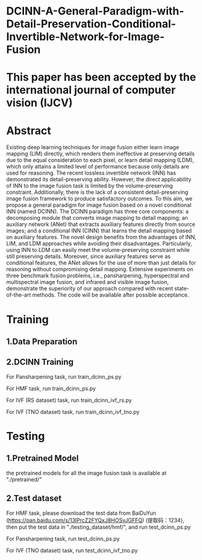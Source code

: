 # DCINN-A-General-Paradigm-with-Detail-Preservation-Conditional-Invertible-Network-for-Image-Fusion
# This paper has been accepted by the international journal of computer vision (IJCV)
# Abstract
Existing deep learning techniques for image fusion either learn image mapping (LIM) directly, which renders them ineffective at preserving details due to the equal consideration to each pixel, or learn detail mapping (LDM), which only attains a limited level of performance because only details are used for reasoning. The recent lossless invertible network (INN) has demonstrated its detail-preserving ability. However, the direct applicability of INN to the image fusion task is limited by the volume-preserving constraint. Additionally, there is the lack of a consistent detail-preserving image fusion framework to produce satisfactory outcomes. To this aim, we propose a general paradigm for image fusion based on a novel conditional INN (named DCINN). The DCINN paradigm has three core components: a decomposing module that converts image mapping to detail mapping; an auxiliary network (ANet) that extracts auxiliary features directly from source images; and a conditional INN (CINN) that learns the detail mapping based on auxiliary features. The novel design benefits from the advantages of INN, LIM, and LDM approaches while avoiding their disadvantages. Particularly, using INN to LDM can easily meet the volume-preserving constraint while still preserving details. Moreover, since auxiliary features serve as conditional features, the ANet allows for the use of more than just details for reasoning without compromising detail mapping. Extensive experiments on three benchmark fusion problems, i.e., pansharpening, hyperspectral and multispectral image fusion, and infrared and visible image fusion, demonstrate the superiority of our approach compared with recent state-of-the-art methods. The code will be available after possible acceptance.
# Training
## 1.Data Preparation

## 2.DCINN Training
For Pansharpening task, run train_dcinn_ps.py

For HMF task, run train_dcinn_ps.py

For IVF (RS dataset) task, run train_dcinn_ivf_rs.py

For IVF (TNO dataset) task, run train_dcinn_ivf_tno.py
# Testing
## 1.Pretrained Model
the pretrained models for all the image fusion task is available at \"./pretrained/\"
## 2.Test dataset
For HMF task, please download the test data from BaiDuYun (https://pan.baidu.com/s/13lPrcZ2FYQxJ8HOSvJGFFQ) 
(提取码：1234), then put the test data in \"./testing_dataset/hmf/\", and run test_dcinn_ps.py

For Pansharpening task, run test_dcinn_ps.py

For IVF (TNO dataset) task, run test_dcinn_ivf_tno.py


